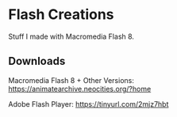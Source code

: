 # Flash Creations
Stuff I made with Macromedia Flash 8.

## Downloads

Macromedia Flash 8 + Other Versions: https://animatearchive.neocities.org/?home

Adobe Flash Player: https://tinyurl.com/2mjz7hbt